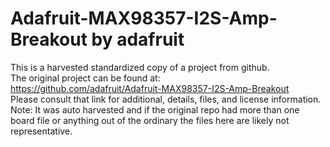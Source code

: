 
# Adafruit-MAX98357-I2S-Amp-Breakout by adafruit  
This is a harvested standardized copy of a project from github.  
The original project can be found at:  
https://github.com/adafruit/Adafruit-MAX98357-I2S-Amp-Breakout  
Please consult that link for additional, details, files, and license information.  
Note: It was auto harvested and if the original repo had more than one board file or anything out of the ordinary the files here are likely not representative.  
    